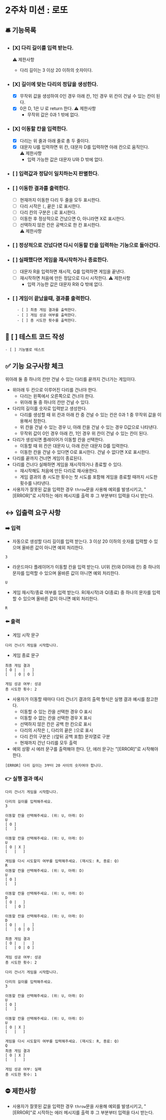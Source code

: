 # 2주차 미션 : 로또

## 🛎 기능목록

- ### [X] 다리 길이를 입력 받는다.  
    ⚠️ 제한사항  
    - 다리 길이는 3 이상 20 이하의 숫자이다.

- ### [X] 길이에 맞는 다리의 정답을 생성한다.
    - [X] 무작위 값을 생성하여 0인 경우 아래 칸, 1인 경우 위 칸이 건널 수 있는 칸이 된다.  
    - [X] 0은 D, 1은 U 로 return 한다.
        ⚠️ 제한사항  
        - 무작위 값은 0과 1 밖에 없다.

- ### [X] 이동할 칸을 입력한다.
    - [X] 다리는 위 줄과 아래 줄로 총 두 줄이다.
    - [X] 대문자 U를 입력하면 위 칸, 대문자 D를 입력하면 아래 칸으로 움직인다.  
        ⚠️ 제한사항
        - 입력 가능한 값은 대문자 U와 D 밖에 없다.

- ### [ ] 입력값과 정답이 일치하는지 판별한다.

- ### [ ] 이동한 결과를 출력한다.
    - [ ] 현재까지 이동한 다리 두 줄을 모두 표시한다.
    - [ ] 다리 시작은 `[`, 끝은 `]`로 표시한다.
    - [ ] 다리 칸의 구분은 `|`로 표시한다.
    - [ ] 이동한 후 정상적으로 건넜으면 O, 아니라면 X로 표시한다.
    - [ ] 선택하지 않은 칸은 공백으로 한 칸 표시한다.  
        ⚠️ 제한사항

- ### [ ] 정상적으로 건넜다면 다시 이동할 칸을 입력하는 기능으로 돌아간다.

- ### [ ] 실패했다면 게임을 재시작하거나 종료한다.
    - [ ] 대문자 R을 입력하면 재시작, Q를 입력하면 게임을 끝낸다.  
    - [ ] 재시작하면 처음에 만든 정답으로 다시 시작한다.
        ⚠️ 제한사항
        - 입력 가능한 값은 대문자 R와 Q 밖에 없다.

- ### [ ] 게임이 끝났을때, 결과를 출력한다.
        - [ ] 최종 게임 결과를 출력한다.
        - [ ] 게임 성공 여부를 출력한다.
        - [ ] 총 시도한 횟수를 출력한다.

## 🥽 [ ] 테스트 코드 작성  
    - [ ] 기능별로 테스트


## ✅ 기능 요구사항 체크

위아래 둘 중 하나의 칸만 건널 수 있는 다리를 끝까지 건너가는 게임이다.

- 위아래 두 칸으로 이루어진 다리를 건너야 한다.
  - 다리는 왼쪽에서 오른쪽으로 건너야 한다.
  - 위아래 둘 중 하나의 칸만 건널 수 있다.
- 다리의 길이를 숫자로 입력받고 생성한다.
  - 다리를 생성할 때 위 칸과 아래 칸 중 건널 수 있는 칸은 0과 1 중 무작위 값을 이용해서 정한다.
  - 위 칸을 건널 수 있는 경우 U, 아래 칸을 건널 수 있는 경우 D값으로 나타낸다.
  - 무작위 값이 0인 경우 아래 칸, 1인 경우 위 칸이 건널 수 있는 칸이 된다.
- 다리가 생성되면 플레이어가 이동할 칸을 선택한다.
  - 이동할 때 위 칸은 대문자 U, 아래 칸은 대문자 D를 입력한다.
  - 이동한 칸을 건널 수 있다면 O로 표시한다. 건널 수 없다면 X로 표시한다.
- 다리를 끝까지 건너면 게임이 종료된다.
- 다리를 건너다 실패하면 게임을 재시작하거나 종료할 수 있다.
  - 재시작해도 처음에 만든 다리로 재사용한다.
  - 게임 결과의 총 시도한 횟수는 첫 시도를 포함해 게임을 종료할 때까지 시도한 횟수를 나타낸다.
- 사용자가 잘못된 값을 입력한 경우 `throw`문을 사용해 예외를 발생시키고, "[ERROR]"로 시작하는 에러 메시지를 출력 후 그 부분부터 입력을 다시 받는다.


## ↔️ 입출력 요구 사항

### ➡️ 입력

- 자동으로 생성할 다리 길이를 입력 받는다. 3 이상 20 이하의 숫자를 입력할 수 있으며 올바른 값이 아니면 예외 처리한다.

```
3
```

- 라운드마다 플레이어가 이동할 칸을 입력 받는다. U(위 칸)와 D(아래 칸) 중 하나의 문자를 입력할 수 있으며 올바른 값이 아니면 예외 처리한다.

```
U
```

- 게임 재시작/종료 여부를 입력 받는다. R(재시작)과 Q(종료) 중 하나의 문자를 입력할 수 있으며 올바른 값이 아니면 예외 처리한다.

```
R
```

### ⬅️ 출력

- 게임 시작 문구

```
다리 건너기 게임을 시작합니다.
```

- 게임 종료 문구

```
최종 게임 결과
[ O |   |   ]
[   | O | O ]

게임 성공 여부: 성공
총 시도한 횟수: 2
```

- 사용자가 이동할 때마다 다리 건너기 결과의 출력 형식은 실행 결과 예시를 참고한다.
  - 이동할 수 있는 칸을 선택한 경우 O 표시
  - 이동할 수 없는 칸을 선택한 경우 X 표시
  - 선택하지 않은 칸은 공백 한 칸으로 표시
  - 다리의 시작은 `[`, 다리의 끝은 `]`으로 표시
  - 다리 칸의 구분은 `|`(앞뒤 공백 포함) 문자열로 구분
  - 현재까지 건넌 다리를 모두 출력
- 예외 상황 시 에러 문구를 출력해야 한다. 단, 에러 문구는 "[ERROR]"로 시작해야 한다.

```
[ERROR] 다리 길이는 3부터 20 사이의 숫자여야 합니다.
```


### 👉 실행 결과 예시

```
다리 건너기 게임을 시작합니다.

다리의 길이를 입력해주세요.
3

이동할 칸을 선택해주세요. (위: U, 아래: D)
U
[ O ]
[   ]

이동할 칸을 선택해주세요. (위: U, 아래: D)
U
[ O | X ]
[   |   ]

게임을 다시 시도할지 여부를 입력해주세요. (재시도: R, 종료: Q)
R
이동할 칸을 선택해주세요. (위: U, 아래: D)
U
[ O ]
[   ]

이동할 칸을 선택해주세요. (위: U, 아래: D)
D
[ O |   ]
[   | O ]

이동할 칸을 선택해주세요. (위: U, 아래: D)
D
[ O |   |   ]
[   | O | O ]

최종 게임 결과
[ O |   |   ]
[   | O | O ]

게임 성공 여부: 성공
총 시도한 횟수: 2
```

```
다리 건너기 게임을 시작합니다.

다리의 길이를 입력해주세요.
3

이동할 칸을 선택해주세요. (위: U, 아래: D)
U
[ O ]
[   ]

이동할 칸을 선택해주세요. (위: U, 아래: D)
U
[ O | X ]
[   |   ]

게임을 다시 시도할지 여부를 입력해주세요. (재시도: R, 종료: Q)
Q
최종 게임 결과
[ O | X ]
[   |   ]

게임 성공 여부: 실패
총 시도한 횟수: 1
```

## ⛔️ 제한사항

- 사용자가 잘못된 값을 입력한 경우 `throw`문을 사용해 예외를 발생시키고, "[ERROR]"로 시작하는 에러 메시지를 출력 후 그 부분부터 입력을 다시 받는다.
